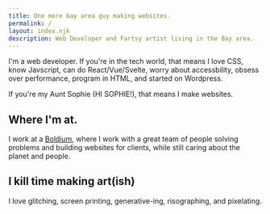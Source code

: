 ```yaml
---
title: One more bay area guy making websites.
permalink: /
layout: index.njk
description: Web Developer and Fartsy artist living in the Bay area.
---
```


 I'm a web developer. If you're in the tech world, that means I love CSS, know Javscript, can do React/Vue/Svelte, worry about accessbility, obsess over performance, program in HTML, and started on Wordpress.

 If you're my Aunt Sophie (HI SOPHIE!), that means I make websites.

## Where I'm at.

I work at a [Boldium](https://boldium.com), where I work with a great team of people solving problems and building websites for clients, while still caring about the planet and people.

<!-- ## I frick'n love every single designer I ever worked with.

Jason, Sarah, Buddy, Tai, Amber, George, Nick, Laura, Rusty, Rochelle, Gosia, Ariel, and Matt. Every single one is brilliant, and if you're a designer, I bet you are too. I wanna be friends. -->

## I kill time making art(ish)

I love glitching, screen printing, generative-ing, risographing, and pixelating.
